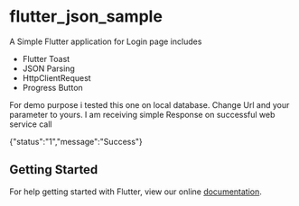# flutter_json_sample

A Simple Flutter application for Login page includes
- Flutter Toast
- JSON Parsing
- HttpClientRequest
- Progress Button

For demo purpose i tested this one on local database.
Change Url and your parameter to yours.
I am receiving simple Response on successful web service call

{"status":"1","message":"Success"}

## Getting Started

For help getting started with Flutter, view our online
[documentation](https://flutter.io/).
